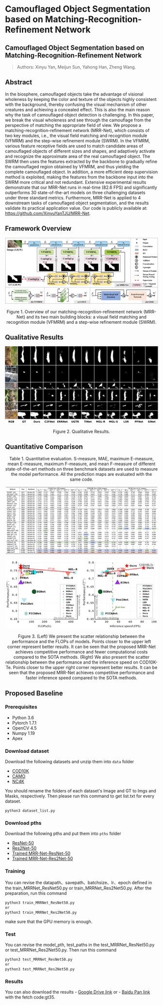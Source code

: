 # Camouflaged Object Segmentation based on Matching-Recognition-Refinement Network
## Camouflaged Object Segmentation based on Matching-Recognition-Refinement Network

> Authors: Xinyu Yan, Meijun Sun, Yahong Han, Zheng Wang.

## Abstract
In the biosphere, camouflaged objects take the advantage of visional wholeness by keeping the color and texture of the objects highly consistent with the background, thereby confusing the visual mechanism of other creatures and achieving a concealed effect. This is also the main reason why the task of camouflaged object detection is challenging. In this paper, we break the visual wholeness and see through the camouflage from the perspective of matching the appropriate field of view. We propose a matching-recognition-refinement network (MRR-Net), which consists of two key modules, i.e., the visual field matching and recognition module (VFMRM) and the step-wise refinement module (SWRM). In the VFMRM, various feature receptive fields are used to match candidate areas of camouflaged objects of different sizes and shapes, and adaptively activate and recognize the approximate area of the real camouflaged object. The SWRM then uses the features extracted by the backbone to gradually refine the camouflaged region obtained by VFMRM, and thus yielding the complete camouflaged object. In addition, a more efficient deep supervision method is exploited, making the features from the backbone input into the SWRM more critical and not redundant. Extensive experimental results demonstrate that our MRR-Net runs in real-time (82.6 FPS) and significantly outperforms 30 state-of-the-art models on three challenging datasets under three standard metrics. Furthermore, MRR-Net is applied to 4 downstream tasks of camouflaged object segmentation, and the results validate its practical application value. Our code is publicly available at: https://github.com/XinyuYanTJU/MRR-Net.

## Framework Overview
![Image text](https://github.com/XinyuYanTJU/MRR-Net/blob/main/Images/Fig3_new.jpg)

<p align="center">Figure 1. Overview of our matching-recognition-refinement network (MRR-Net) and its two main building blocks: a visual field matching and recognition module (VFMRM) and a step-wise refinement module (SWRM).</p>

## Qualitative Results
![Image text](https://github.com/XinyuYanTJU/MRR-Net/blob/main/Images/cod_second_new.jpg)

<p align="center">Figure 2. Qualitative Results.</p>

## Quantitative Comparison
<p align="center">Table 1. Quantitative evaluation. S-measure, MAE, maximum E-measure, mean E-measure, maximum F-measure, and mean F-measure of different state-of-the-art methods on three benchmark datasets are used to measure the model performance. All the prediction maps are evaluated with the same code.</p>

![Image text](https://github.com/XinyuYanTJU/MRR-Net/blob/main/Images/Table.jpg)

![Image text](https://github.com/XinyuYanTJU/MRR-Net/blob/main/Images/FLOPs-Speed.jpg)

<p align="center">Figure 3. (Left) We present the scatter relationship between the performance and the FLOPs of models. Points closer to the upper left corner represent better results. It can be seen that the proposed MRR-Net achieves competitive performance and fewer computational costs compared to the SOTA methods. (Right) We also present the scatter relationship between the performance and the inference speed on COD10K-Te. Points closer to the upper right corner represent better results. It can be seen that the proposed MRR-Net achieves competitive performance and faster inference speed compared to the SOTA methods.</p>

## Proposed Baseline

### Prerequisites
- Python 3.6
- Pytorch 1.7.1
- OpenCV 4.5
- Numpy 1.19
- Apex

### Download dataset
Download the following datasets and unzip them into `data` folder

- [COD10K](https://drive.google.com/file/d/1vRYAie0JcNStcSwagmCq55eirGyMYGm5/view)
- [CAMO](https://sites.google.com/view/ltnghia/research/camo)
- [NC4K](https://drive.google.com/file/d/1EgfD_GtxTlP7CSJI9RRQuKhjhbsg2DZy/view)


You should rename the folders of each dataset's Image and GT to Imgs and Masks, respectively. Then please run this command to get list.txt for every dataset.
```
python3 dataset_list.py
```

### Download pths
Download the following pths and put them into `pths` folder

- [ResNet-50](https://drive.google.com/file/d/1y9oOfj8zcTdJddZcaXN3nrOg9wASJUc-/view?usp=share_link)
- [Res2Net-50](https://drive.google.com/file/d/1JEW1ZagYM2yXibQnsXCgfz1tfh5359Xh/view?usp=share_link)
- [Trained MRR-Net-ResNet-50](https://drive.google.com/file/d/1FcfHTAmICQ9imdembup0gFFr530i4ZLH/view?usp=share_link)
- [Trained MRR-Net-Res2Net-50](https://drive.google.com/file/d/1oKRkVqCutytGz41OxgSNXZIui6NkGbDK/view?usp=share_link)

### Training
You can revise the datapath、savepath、batchsize、lr、epoch defined in the train_MRRNet_ResNet50.py or train_MRRNet_Res2Net50.py. After the preparation, run this command 
```
python3 train_MRRNet_ResNet50.py 
or
python3 train_MRRNet_Res2Net50.py
```
make sure  that the GPU memory is enough.

### Test
You can revise the model_pth, test_paths in the test_MRRNet_ResNet50.py or test_MRRNet_Res2Net50.py. Then run this command 
```
python3 test_MRRNet_ResNet50.py
or
python3 test_MRRNet_Res2Net50.py
```

### Results
You can also download the results - [Google Drive link]() or - [Baidu Pan link](https://pan.baidu.com/s/16IIRBrQTHdlc08OwYxT1ug) with the fetch code:gt35.
